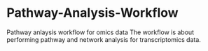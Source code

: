 # Pathway-Analysis-Workflow
Pathway anlaysis workflow for omics data
The workflow is about performing pathway and network analysis for transcriptomics data.
